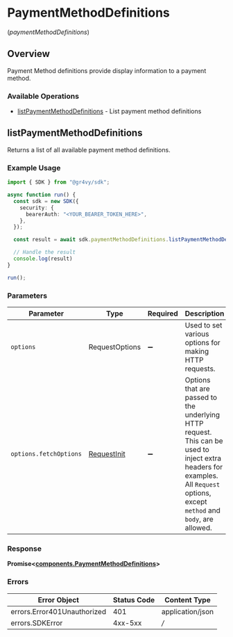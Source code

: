 # PaymentMethodDefinitions
(*paymentMethodDefinitions*)

## Overview

Payment Method definitions provide display information to a payment method.

### Available Operations

* [listPaymentMethodDefinitions](#listpaymentmethoddefinitions) - List payment method definitions

## listPaymentMethodDefinitions

Returns a list of all available payment method definitions.

### Example Usage

```typescript
import { SDK } from "@gr4vy/sdk";

async function run() {
  const sdk = new SDK({
    security: {
      bearerAuth: "<YOUR_BEARER_TOKEN_HERE>",
    },
  });

  const result = await sdk.paymentMethodDefinitions.listPaymentMethodDefinitions();

  // Handle the result
  console.log(result)
}

run();
```

### Parameters

| Parameter                                                                                                                                                                      | Type                                                                                                                                                                           | Required                                                                                                                                                                       | Description                                                                                                                                                                    |
| ------------------------------------------------------------------------------------------------------------------------------------------------------------------------------ | ------------------------------------------------------------------------------------------------------------------------------------------------------------------------------ | ------------------------------------------------------------------------------------------------------------------------------------------------------------------------------ | ------------------------------------------------------------------------------------------------------------------------------------------------------------------------------ |
| `options`                                                                                                                                                                      | RequestOptions                                                                                                                                                                 | :heavy_minus_sign:                                                                                                                                                             | Used to set various options for making HTTP requests.                                                                                                                          |
| `options.fetchOptions`                                                                                                                                                         | [RequestInit](https://developer.mozilla.org/en-US/docs/Web/API/Request/Request#options)                                                                                        | :heavy_minus_sign:                                                                                                                                                             | Options that are passed to the underlying HTTP request. This can be used to inject extra headers for examples. All `Request` options, except `method` and `body`, are allowed. |


### Response

**Promise<[components.PaymentMethodDefinitions](../../models/components/paymentmethoddefinitions.md)>**
### Errors

| Error Object                | Status Code                 | Content Type                |
| --------------------------- | --------------------------- | --------------------------- |
| errors.Error401Unauthorized | 401                         | application/json            |
| errors.SDKError             | 4xx-5xx                     | */*                         |
